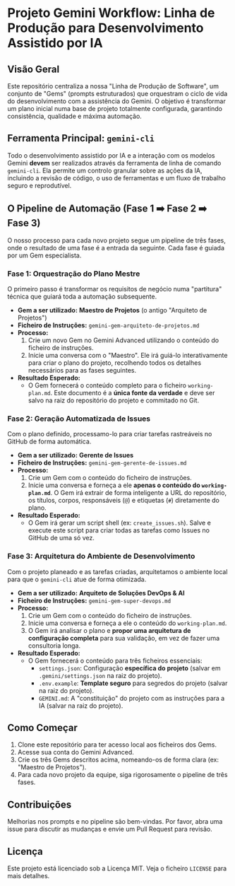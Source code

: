 # Projeto Gemini Workflow: Linha de Produção para Desenvolvimento Assistido por IA

## Visão Geral

Este repositório centraliza a nossa "Linha de Produção de Software", um conjunto de "Gems" (prompts estruturados) que orquestram o ciclo de vida do desenvolvimento com a assistência do Gemini. O objetivo é transformar um plano inicial numa base de projeto totalmente configurada, garantindo consistência, qualidade e máxima automação.

## Ferramenta Principal: `gemini-cli`

Todo o desenvolvimento assistido por IA e a interação com os modelos Gemini **devem** ser realizados através da ferramenta de linha de comando `gemini-cli`. Ela permite um controlo granular sobre as ações da IA, incluindo a revisão de código, o uso de ferramentas e um fluxo de trabalho seguro e reprodutível.

## O Pipeline de Automação (Fase 1 ➡️ Fase 2 ➡️ Fase 3)

O nosso processo para cada novo projeto segue um pipeline de três fases, onde o resultado de uma fase é a entrada da seguinte. Cada fase é guiada por um Gem especialista.

### Fase 1: Orquestração do Plano Mestre

O primeiro passo é transformar os requisitos de negócio numa "partitura" técnica que guiará toda a automação subsequente.

* **Gem a ser utilizado:** **Maestro de Projetos** (o antigo "Arquiteto de Projetos")
* **Ficheiro de Instruções:** `gemini-gem-arquiteto-de-projetos.md`
* **Processo:**
    1.  Crie um novo Gem no Gemini Advanced utilizando o conteúdo do ficheiro de instruções.
    2.  Inicie uma conversa com o "Maestro". Ele irá guiá-lo interativamente para criar o plano do projeto, recolhendo todos os detalhes necessários para as fases seguintes.
* **Resultado Esperado:**
    * O Gem fornecerá o conteúdo completo para o ficheiro `working-plan.md`. Este documento é a **única fonte da verdade** e deve ser salvo na raiz do repositório do projeto e commitado no Git.

### Fase 2: Geração Automatizada de Issues

Com o plano definido, processamo-lo para criar tarefas rastreáveis no GitHub de forma automática.

* **Gem a ser utilizado:** **Gerente de Issues**
* **Ficheiro de Instruções:** `gemini-gem-gerente-de-issues.md`
* **Processo:**
    1.  Crie um Gem com o conteúdo do ficheiro de instruções.
    2.  Inicie uma conversa e forneça a ele **apenas o conteúdo do `working-plan.md`**. O Gem irá extrair de forma inteligente a URL do repositório, os títulos, corpos, responsáveis (`@`) e etiquetas (`#`) diretamente do plano.
* **Resultado Esperado:**
    * O Gem irá gerar um script shell (ex: `create_issues.sh`). Salve e execute este script para criar todas as tarefas como Issues no GitHub de uma só vez.

### Fase 3: Arquitetura do Ambiente de Desenvolvimento

Com o projeto planeado e as tarefas criadas, arquitetamos o ambiente local para que o `gemini-cli` atue de forma otimizada.

* **Gem a ser utilizado:** **Arquiteto de Soluções DevOps & AI**
* **Ficheiro de Instruções:** `gemini-gem-super-devops.md`
* **Processo:**
    1.  Crie um Gem com o conteúdo do ficheiro de instruções.
    2.  Inicie uma conversa e forneça a ele o conteúdo do `working-plan.md`.
    3.  O Gem irá analisar o plano e **propor uma arquitetura de configuração completa** para sua validação, em vez de fazer uma consultoria longa.
* **Resultado Esperado:**
    * O Gem fornecerá o conteúdo para três ficheiros essenciais:
        * `settings.json`: Configuração **específica do projeto** (salvar em `.gemini/settings.json` na raiz do projeto).
        * `.env.example`: **Template seguro** para segredos do projeto (salvar na raiz do projeto).
        * `GEMINI.md`: A "constituição" do projeto com as instruções para a IA (salvar na raiz do projeto).

## Como Começar

1.  Clone este repositório para ter acesso local aos ficheiros dos Gems.
2.  Acesse sua conta do Gemini Advanced.
3.  Crie os três Gems descritos acima, nomeando-os de forma clara (ex: "Maestro de Projetos").
4.  Para cada novo projeto da equipe, siga rigorosamente o pipeline de três fases.

## Contribuições

Melhorias nos prompts e no pipeline são bem-vindas. Por favor, abra uma issue para discutir as mudanças e envie um Pull Request para revisão.

## Licença

Este projeto está licenciado sob a Licença MIT. Veja o ficheiro `LICENSE` para mais detalhes.

